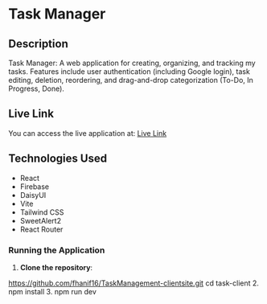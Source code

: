 # Task Manager

## Description
Task Manager: A web application for creating, organizing, and tracking my tasks. Features include user authentication (including Google login), task editing, deletion, reordering, and drag-and-drop categorization (To-Do, In Progress, Done).
## Live Link
You can access the live application at: [Live Link](https://taskmanager-4a2ae.web.app/)

## Technologies Used
- React
- Firebase
- DaisyUI
- Vite
- Tailwind CSS
- SweetAlert2
- React Router






### Running the Application
1. **Clone the repository**:

 https://github.com/fhanif16/TaskManagement-clientsite.git
 cd task-client
2. npm install
3. npm run dev